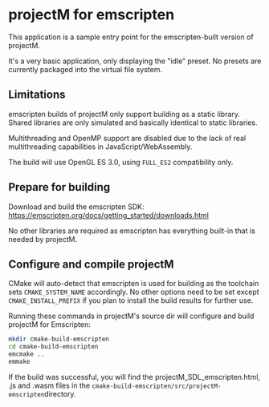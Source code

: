 # projectM for emscripten

This application is a sample entry point for the emscripten-built version of projectM.

It's a very basic application, only displaying the "idle" preset. No presets are currently packaged into the virtual file system.

## Limitations

emscripten builds of projectM only support building as a static library. Shared libraries are only simulated and
basically identical to static libraries.

Multithreading and OpenMP support are disabled due to the lack of real multithreading capabilities in
JavaScript/WebAssembly.

The build will use OpenGL ES 3.0, using `FULL_ES2` compatibility only.

## Prepare for building

Download and build the emscripten SDK: https://emscripten.org/docs/getting_started/downloads.html

No other libraries are required as emscripten has everything built-in that is needed by projectM.

## Configure and compile projectM

CMake will auto-detect that emscripten is used for building as the toolchain sets `CMAKE_SYSTEM_NAME`
accordingly. No other options need to be set except `CMAKE_INSTALL_PREFIX` if you plan to install the build results for
further use.

Running these commands in projectM's source dir will configure and build projectM for Emscripten:

```sh
mkdir cmake-build-emscripten
cd cmake-build-emscripten
emcmake ..
emmake
```

If the build was successful, you will find the projectM_SDL_emscripten.html, .js and .wasm files in
the `cmake-build-emscripten/src/projectM-emscripten`directory.
